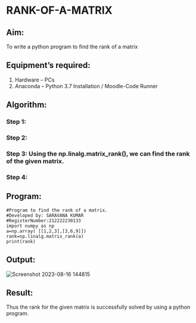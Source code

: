 # RANK-OF-A-MATRIX
## Aim:
To write a python program to find the rank of a matrix
## Equipment’s required:
1. 	Hardware – PCs
2. 	Anaconda – Python 3.7 Installation / Moodle-Code Runner
## Algorithm:
### Step 1: 
### Step 2: 
### Step 3: Using the np.linalg.matrix_rank(), we can find the rank of the given matrix.
### Step 4: 
## Program:
```
#Program to find the rank of a matrix.
#Developed by: SARAVANA KUMAR
#RegisterNumber:212222230133
import numpy as np
a=np.array( [[1,2,3],[3,6,9]])
rank=np.linalg.matrix_rank(a)
print(rank)
```
## Output:
![Screenshot 2023-08-16 144815](https://github.com/Saravana-kumar369/RANK-OF-A-MATRIX/assets/117925254/435699a4-dea0-48f4-9228-5c144efdfd94)

## Result:
Thus the rank for the given matrix is successfully solved by  using a python program.

